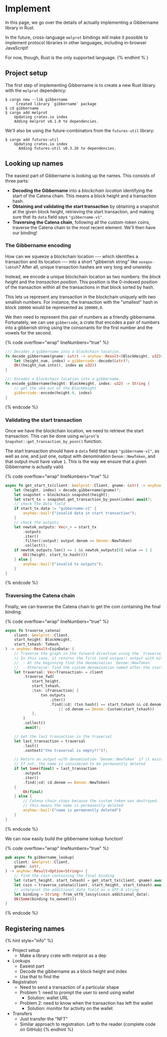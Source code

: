 # Implement

In this page, we go over the details of actually implementing a Gibbername library in Rust.

In the future, cross-language `melprot` bindings will make it possible to implement protocol libraries in other languages, including in-browser JavaScript!

For now, though, Rust is the only supported language. \{% endhint % }

## Project setup

The first step of implementing Gibbername is to create a new Rust library with the `melprot` dependency:

```shell-session
$ cargo new --lib gibbername
     Created library `gibbername` package
$ cd gibbername
$ cargo add melprot
    Updating crates.io index
    Adding melprot v0.1.0 to dependencies.
```

We'll also be using the future-combinators from the `futures-util` library:

```shell-session
$ cargo add futures-util
    Updating crates.io index
      Adding futures-util v0.3.26 to dependencies.
```

## Looking up names

The easiest part of Gibbername is looking up the names. This consists of three parts:

* **Decoding the Gibbername** into a _blockchain location_ identifying the start of the Catena chain. This means a block height and a transaction hash.
* **Obtaining and validating the start transaction** by obtaining a snapshot at the given block height, retrieving the start transaction, and making sure that its `data` field says `"gibbername-v1"`.
* **Traversing the Catena chain**, following all the custom-token coins, traverse the Catena chain to the most recent element. We'll then have our binding!

### The Gibbername encoding

How can we squeeze a blockchain location --- which identifies a transaction and its location --- into a short "gibberish string" like `xoxqax-lobteh`? After all, unique transaction hashes are very long and unwieldy.

Instead, we encode a unique blockchain location as two numbers: the _block height_ and the _transaction position_. This position is the 0-indexed position of the transaction within all the transactions in that block sorted by hash.

This lets us represent any transaction in the blockchain uniquely with two smallish numbers. For instance, the transaction with the "smallest" hash in block `100000` would be represented as `100000,0`.

We then need to represent this pair of numbers as a friendly gibbername. Fortunately, we can use `gibbercode`, a crate that encodes a pair of numbers into a gibberish string using the consonants for the first number and the vowels for the second.

{% code overflow="wrap" lineNumbers="true" %}
```rust
/// Decodes a gibbername into a blockchain location.
fn decode_gibbername(gname: &str) -> anyhow::Result<(BlockHeight, u32)> {
    let (height_num, index) = gibbercode::decode(&str)?;
    Ok((height_num.into(), index as u32))
}

/// Encodes a blockchain location into a gibbername.
fn encode_gibbername(height: BlockHeight, index: u32) -> String {
    // get the u64 out of the BlockHeight
    gibbercode::encode(height.0, index)
}
```
{% endcode %}

### Validating the start transaction

Once we have the blockchain location, we need to retrieve the start transaction. This can be done using `melprot`'s `Snapshot::get_transaction_by_posn()` function.

The start transaction should have a `data` field that says `"gibbername-v1"`, as well as one, and just one, output with denomination `Denom::NewToken`, and that output must have value `1`. This is the way we ensure that a given Gibbername is actually valid.

{% code overflow="wrap" lineNumbers="true" %}
```rust
async fn get_start_tx(client: &melprot::Client, gname: &str) -> anyhow::Result<(BlockHeight, TxHash)> {
    let (height, index) = decode_gibbername(gname)?;
    let snapshot = blockchain.snapshot(height);
    let start_tx = snapshot.get_transaction_by_posn(index).await?;
    // check the data field
    if start_tx.data != "gibbername-v1" {
        anyhow::bail!("invalid data in start transaction");
    }
    // check the outputs
    let newtok_outputs: Vec<_> = start_tx
        .outputs
        .iter()
        .filter(|output| output.denom == Denom::NewToken)
        .collect();
    if newtok_outputs.len() == 1 && newtok_outputs[0].value == 1 {
        Ok((height, start_tx.hash()))
    } else {
        anyhow::bail!("invalid tx outputs");
    }
}

```
{% endcode %}

### Traversing the Catena chain

Finally, we can traverse the Catena chain to get the coin containing the final binding:

{% code overflow="wrap" lineNumbers="true" %}
```rust
async fn traverse_catena(
    client: &melprot::Client,
    start_height: BlockHeight,
    start_txhash: TxHash,
) -> anyhow::Result<CoinData> {
    // Traverse the graph in the forward direction using the `traverse_fwd` function. The closure passed to `traverse_fwd` defines the condition for picking the next transaction in the traversal
    // In this case, it returns the first (and unique!) output with either of the following conditions:
    //  - At the beginning find the denomination `Denom::NewToken`
    //  - Otherwise: find the custom denomination named after the starting transaction's hash
    let traversal: Vec<Transaction> = client
        .traverse_fwd(
            start_height,
            start_txhash,
            |txn: &Transaction| {
                txn.outputs
                    .iter()
                    .find(|cd| (txn.hash() == start_txhash && cd.denom == Denom::NewToken)
                        || cd.denom == Denom::Custom(start_txhash))
            },
        )
        .collect()
        .await?;

    // Get the last transaction in the traversal
    let last_transaction = traversal
        .last()
        .context("the traversal is empty?!")?;

    // Return an output with denomination `Denom::NewToken` if it exists
    // If not, the name is considered to be permanently deleted
    if let Some(final) = last_transaction
        .outputs
        .iter()
        .find(|cd| cd.denom == Denom::NewToken)
    {
        Ok(final)
    } else {
        // Catena chain stops because the custom token was destroyed.
        // this means the name is permanently deleted
        anyhow::bail!("name is permanently deleted")
    }
}
```
{% endcode %}

We can now easily build the gibbername lookup function!

{% code overflow="wrap" lineNumbers="true" %}
```rust
pub async fn gibbername_lookup(
    client: &melprot::Client,
    gname: &str,
) -> anyhow::Result<Option<String>> {
    // find the coin containing the final binding
    let (start_height, start_txhash) = get_start_tx(client, gname).await?;
    let coin = traverse_catena(client, start_height, start_txhash).await?;
    // interpret the additional_data field as a UTF-8 string
    let binding = String::from_utf8_lossy(&coin.additional_data);
    Ok(Some(binding.to_owned()))
}
```
{% endcode %}

## Registering names



{% hint style="info" %}
* Project setup
  * Make a library crate with melprot as a dep
* Lookups
  * Easiest part
  * Decode the gibbername as a block height and index
  * Use that to find the
* Registration
  * Need to send a transaction of a particular shape
  * Problem 1: need to prompt the user to send using wallet
    * Solution: wallet URL
  * Problem 2: need to know when the transaction has left the wallet
    * Solution: monitor for activity on the wallet
* Transfers
  * Just transfer the "NFT"
  * Similar approach to registration. Left to the reader (complete code on GitHub)
{% endhint %}

